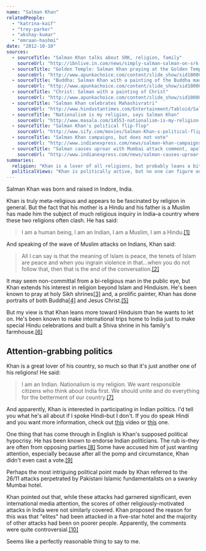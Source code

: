 ```yaml
---
name: "Salman Khan"
relatedPeople:
  - "katrina-kaif"
  - "trey-parker"
  - "akshay-kumar"
  - "emraan-hashmi"
date: "2012-10-10"
sources:
  - sourceTitle: "Salman Khan talks about SRK, religion, family"
    sourceUrl: "http://ibnlive.in.com/news/simply-salman-salman-on-srk-islam-and-family-life/100707-8-p0.html"
  - sourceTitle: "Golden Temple: Salman Khan praying at the Golden Temple, the holiest shrine for the Sikhs"
    sourceUrl: "http://www.apunkachoice.com/content/slide_show/sid100008163-lover_of_all_religions_salman_khan_celebrates_maha_shivratri/3.html#news"
  - sourceTitle: "Buddha: Salman Khan with a painting of the Buddha made by him"
    sourceUrl: "http://www.apunkachoice.com/content/slide_show/sid100008163-lover_of_all_religions_salman_khan_celebrates_maha_shivratri/6.html#news"
  - sourceTitle: "Christ: Salman with a painting of Christ"
    sourceUrl: "http://www.apunkachoice.com/content/slide_show/sid100008163-lover_of_all_religions_salman_khan_celebrates_maha_shivratri/7.html#news"
  - sourceTitle: "Salman Khan celebrates Mahashivratri"
    sourceUrl: "http://www.hindustantimes.com/Entertainment/Tabloid/Salman-Khan-celebrates-Mahashivratri/Article1-814210.aspx"
  - sourceTitle: "Nationalism is my religion, says Salman Khan"
    sourceUrl: "http://www.masala.com/14553-nationalism-is-my-religion-says-salman-khan"
  - sourceTitle: "Salman Khan's political flip-flop"
    sourceUrl: "http://www.sify.com/movies/Salman-Khan-s-political-flip-flop-imagegallery-bollywood-jeqnf1hhigg.html?html=5"
  - sourceTitle: "Salman Khan campaigns, but does not vote"
    sourceUrl: "http://www.indianexpress.com/news/salman-khan-campaigns-but-does-not-vote/453052"
  - sourceTitle: "Salman causes uproar with Mumbai attack comment, apologises"
    sourceUrl: "http://www.indianexpress.com/news/salman-causes-uproar-with-mumbai-attack-comment-aplologises/680675/"
summaries:
  religion: "Khan is a lover of all religions, but probably leans a bit more toward Hinduism."
  politicalViews: "Khan is politically active, but no one can figure out what his agenda might be. He has pointed out injustice and media hypocrisy."
---
```


Salman Khan was born and raised in Indore, India.

Khan is truly meta-religious and appears to be fascinated by religion in general. But the fact that his mother is a Hindu and his father is a Muslim has made him the subject of much religious inquiry in India–a country where these two religions often clash. He has said:

>I am a human being, I am an Indian, I am a Muslim, I am a Hindu.<a class="source-citation" href="#http%3A%2F%2Fibnlive.in.com%2Fnews%2Fsimply-salman-salman-on-srk-islam-and-family-life%2F100707-8-p0.html" title="Salman Khan talks about SRK, religion, family">[1]</a>

And speaking of the wave of Muslim attacks on Indians, Khan said:

>All I can say is that the meaning of Islam is peace, the tenets of Islam are peace and when you ingrain violence in that…when you do not follow that, then that is the end of the conversation.<a class="source-citation" href="#http%3A%2F%2Fibnlive.in.com%2Fnews%2Fsimply-salman-salman-on-srk-islam-and-family-life%2F100707-8-p0.html" title="Salman Khan talks about SRK, religion, family">[2]</a>

It may seem non-committal from a bi-religious man in the public eye, but Khan extends his interest in religion beyond Islam and Hinduism. He's been known to pray at holy Sikh shrines<a class="source-citation" href="#http%3A%2F%2Fwww.apunkachoice.com%2Fcontent%2Fslide_show%2Fsid100008163-lover_of_all_religions_salman_khan_celebrates_maha_shivratri%2F3.html%23news" title="Golden Temple: Salman Khan praying at the Golden Temple, the holiest shrine for the Sikhs">[3]</a> and, a prolific painter, Khan has done portraits of both Buddha<a class="source-citation" href="#http%3A%2F%2Fwww.apunkachoice.com%2Fcontent%2Fslide_show%2Fsid100008163-lover_of_all_religions_salman_khan_celebrates_maha_shivratri%2F6.html%23news" title="Buddha: Salman Khan with a painting of the Buddha made by him">[4]</a> and Jesus Christ.<a class="source-citation" href="#http%3A%2F%2Fwww.apunkachoice.com%2Fcontent%2Fslide_show%2Fsid100008163-lover_of_all_religions_salman_khan_celebrates_maha_shivratri%2F7.html%23news" title="Christ: Salman with a painting of Christ">[5]</a>

But my view is that Khan leans more toward Hinduism than he wants to let on. He's been known to make international trips home to India just to make special Hindu celebrations and built a Shiva shrine in his family's farmhouse.<a class="source-citation" href="#http%3A%2F%2Fwww.hindustantimes.com%2FEntertainment%2FTabloid%2FSalman-Khan-celebrates-Mahashivratri%2FArticle1-814210.aspx" title="Salman Khan celebrates Mahashivratri">[6]</a>

## Attention-grabbing politics

Khan is a great lover of his country, so much so that it's just another one of his religions! He said:

>I am an Indian. Nationalism is my religion. We want responsible citizens who think about India first. We should unite and do everything for the betterment of our country.<a class="source-citation" href="#http%3A%2F%2Fwww.masala.com%2F14553-nationalism-is-my-religion-says-salman-khan" title="Nationalism is my religion, says Salman Khan">[7]</a>

And apparently, Khan is interested in participating in Indian politics. I'd tell you what he's all about if I spoke Hindi–but I don't. If you do speak Hindi and you want more information, check out [this](http://www.youtube.com/watch?v=cS52TrjG1VM) video or [this](http://www.youtube.com/watch?v=VOdE9AO4a0Y) one.

One thing that has come through in English is Khan's supposed political hypocrisy. He has been known to endorse Indian politicians. The rub is–they are often from opposing parties.<a class="source-citation" href="#http%3A%2F%2Fwww.sify.com%2Fmovies%2FSalman-Khan-s-political-flip-flop-imagegallery-bollywood-jeqnf1hhigg.html%3Fhtml%3D5" title="Salman Khan&apos;s political flip-flop">[8]</a> Some have accused him of just wanting attention, especially because after all the pomp and circumstance, Khan didn't even cast a vote.<a class="source-citation" href="#http%3A%2F%2Fwww.indianexpress.com%2Fnews%2Fsalman-khan-campaigns-but-does-not-vote%2F453052" title="Salman Khan campaigns, but does not vote">[9]</a>

Perhaps the most intriguing political point made by Khan referred to the 26/11 attacks perpetrated by Pakistani Islamic fundamentalists on a swanky Mumbai hotel.

Khan pointed out that, while these attacks had garnered significant, even international media attention, the scores of other religiously-motivated attacks in India were not similarly covered. Khan proposed the reason for this was that "elites" had been attacked in a five-star hotel and the majority of other attacks had been on poorer people. Apparently, the comments were quite controversial.<a class="source-citation" href="#http%3A%2F%2Fwww.indianexpress.com%2Fnews%2Fsalman-causes-uproar-with-mumbai-attack-comment-aplologises%2F680675%2F" title="Salman causes uproar with Mumbai attack comment, apologises">[10]</a>

Seems like a perfectly reasonable thing to say to me.